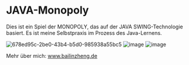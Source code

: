 # JAVA-Monopoly
Dies ist ein Spiel der MONOPOLY, das auf der JAVA SWING-Technologie basiert. Es ist meine Selbstpraxis im Prozess des Java-Lernens.

![678ed95c-2be0-43b4-b5d0-985938a55bc5](https://user-images.githubusercontent.com/87817431/170229990-7b34f366-cf41-4a97-b822-21484accb2b1.jpg)
![image](https://user-images.githubusercontent.com/87817431/171482373-d1108d20-ea0e-4a01-b4c0-7914ad36e72a.png)
![image](https://user-images.githubusercontent.com/87817431/171482743-d68c1def-8860-4238-9cc7-c4cc11c6d391.png)


Mehr über mich: www.bailinzheng.de
